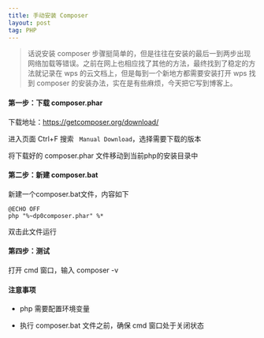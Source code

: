 ```yaml
---
title: 手动安装 Composer
layout: post
tag: PHP
---
```


> 话说安装 composer 步骤挺简单的，但是往往在安装的最后一到两步出现网络加载等错误。之前在网上也相应找了其他的方法，最终找到了稳定的方法就记录在 wps 的云文档上，但是每到一个新地方都需要安装打开 wps 找到 composer 的安装办法，实在是有些麻烦，今天把它写到博客上。

#### 第一步：下载 composer.phar

下载地址：https://getcomposer.org/download/ 

进入页面 Ctrl+F 搜索 ` Manual Download`，选择需要下载的版本

将下载好的 composer.phar 文件移动到当前php的安装目录中

#### 第二步：新建 composer.bat

新建一个composer.bat文件，内容如下

```
@ECHO OFF
php "%~dp0composer.phar" %*
```

双击此文件运行

#### 第四步：测试

打开 cmd 窗口，输入 composer -v



#### 注意事项

* php 需要配置环境变量

* 执行 composer.bat 文件之前，确保 cmd 窗口处于关闭状态

  